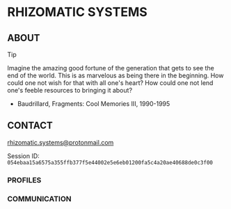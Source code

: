 # RHIZOMATIC SYSTEMS
## ABOUT
> [!TIP]
> Imagine the amazing good fortune of the generation that gets to see the end of the world. This is as marvelous as being there in the beginning. How could one not wish for that with all one's heart? How could one not lend one's feeble resources to bringing it about?
> - Baudrillard, Fragments: Cool Memories III, 1990-1995
## CONTACT
rhizomatic.systems@protonmail.com

Session ID:
```054ebaa15a6575a355ffb377f5e44002e5e6eb01200fa5c4a20ae40688de0c3f00```
### PROFILES
### COMMUNICATION
<!-- document version 0.1.6 -->
